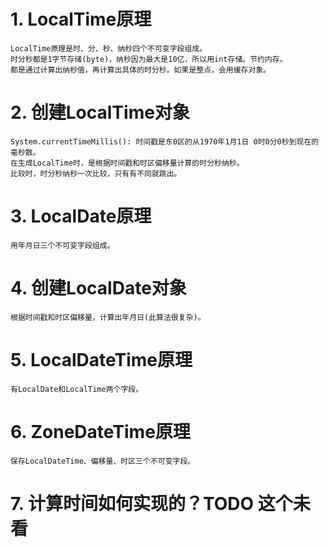 # 1. LocalTime原理
    LocalTime原理是时、分、秒、纳秒四个不可变字段组成。
    时分秒都是1字节存储(byte)，纳秒因为最大是10亿，所以用int存储。节约内存。
    都是通过计算出纳秒值，再计算出具体的时分秒。如果是整点，会用缓存对象。
# 2. 创建LocalTime对象
    System.currentTimeMillis(): 时间戳是东0区的从1970年1月1日 0时0分0秒到现在的毫秒数。
    在生成LocalTime时，是根据时间戳和时区偏移量计算的时分秒纳秒。
    比较时，时分秒纳秒一次比较，只有有不同就跳出。
# 3. LocalDate原理
    用年月日三个不可变字段组成。
# 4. 创建LocalDate对象
    根据时间戳和时区偏移量，计算出年月日(此算法很复杂)。
# 5. LocalDateTime原理
    有LocalDate和LocalTime两个字段。
# 6. ZoneDateTime原理
    保存LocalDateTime、偏移量、时区三个不可变字段。
# 7. 计算时间如何实现的？TODO 这个未看